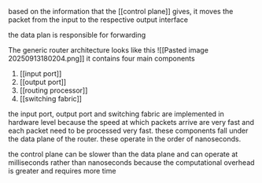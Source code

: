 based on the information that the [[control plane]] gives, it moves the packet from the input to the respective output interface

the data plan is responsible for forwarding

The generic router architecture looks like this
![[Pasted image 20250913180204.png]]
it contains four main components
1. [[input port]]
2. [[output port]]
3. [[routing processor]]
4. [[switching fabric]]


the input port, output port and switching fabric are implemented in hardware level because the speed at which packets arrive are very fast and each packet need to be processed very fast. these components fall under the data plane of the router. these operate in the order of nanoseconds.

the control plane can be slower than the data plane and can operate at milliseconds rather than nanoseconds because the computational overhead is greater and requires more time
